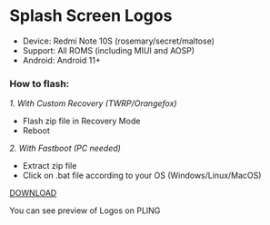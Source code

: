 # Splash Screen Logos

- Device: Redmi Note 10S (rosemary/secret/maltose)
- Support: All ROMS (including MIUI and AOSP)
- Android: Android 11+

### How to flash:

*1. With Custom Recovery (TWRP/Orangefox)*
  - Flash zip file in Recovery Mode
  - Reboot
  
*2. With Fastboot (PC needed)*
  - Extract zip file
  - Click on .bat file according to your OS (Windows/Linux/MacOS)

[DOWNLOAD](https://www.pling.com/p/1987351/)

You can see preview of Logos on PLING

